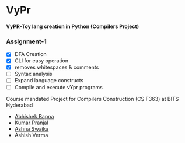# VyPr
**VyPR-Toy lang creation in Python (Compilers Project)**
### Assignment-1
- [x] DFA Creation
- [x] CLI for easy operation
- [x] removes whitespaces & comments
- [ ] Syntax analysis
- [ ] Expand language constructs
- [ ] Compile and execute vYpr programs
 
Course mandated Project for Compilers Construction (CS F363) at BITS Hyderabad
- [Abhishek Bapna](https://github.com/LuciFR1809)
- [Kumar Pranjal](https://github.com/kpranjal2047)
- [Ashna Swaika](https://github.com/ash9swaika)
- Ashish Verma

<!--[Ashish Verma](https://github.com/brickster241)-->
